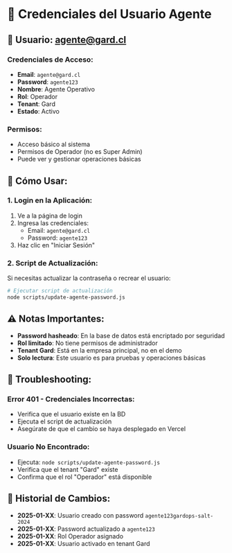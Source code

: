 # 🔑 Credenciales del Usuario Agente

## 👤 **Usuario: agente@gard.cl**

### **Credenciales de Acceso:**
- **Email**: `agente@gard.cl`
- **Password**: `agente123`
- **Nombre**: Agente Operativo
- **Rol**: Operador
- **Tenant**: Gard
- **Estado**: Activo

### **Permisos:**
- Acceso básico al sistema
- Permisos de Operador (no es Super Admin)
- Puede ver y gestionar operaciones básicas

## 🚀 **Cómo Usar:**

### **1. Login en la Aplicación:**
1. Ve a la página de login
2. Ingresa las credenciales:
   - Email: `agente@gard.cl`
   - Password: `agente123`
3. Haz clic en "Iniciar Sesión"

### **2. Script de Actualización:**
Si necesitas actualizar la contraseña o recrear el usuario:

```bash
# Ejecutar script de actualización
node scripts/update-agente-password.js
```

## ⚠️ **Notas Importantes:**

- **Password hasheado**: En la base de datos está encriptado por seguridad
- **Rol limitado**: No tiene permisos de administrador
- **Tenant Gard**: Está en la empresa principal, no en el demo
- **Solo lectura**: Este usuario es para pruebas y operaciones básicas

## 🔧 **Troubleshooting:**

### **Error 401 - Credenciales Incorrectas:**
- Verifica que el usuario existe en la BD
- Ejecuta el script de actualización
- Asegúrate de que el cambio se haya desplegado en Vercel

### **Usuario No Encontrado:**
- Ejecuta: `node scripts/update-agente-password.js`
- Verifica que el tenant "Gard" existe
- Confirma que el rol "Operador" está disponible

## 📝 **Historial de Cambios:**

- **2025-01-XX**: Usuario creado con password `agente123gardops-salt-2024`
- **2025-01-XX**: Password actualizado a `agente123`
- **2025-01-XX**: Rol Operador asignado
- **2025-01-XX**: Usuario activado en tenant Gard
